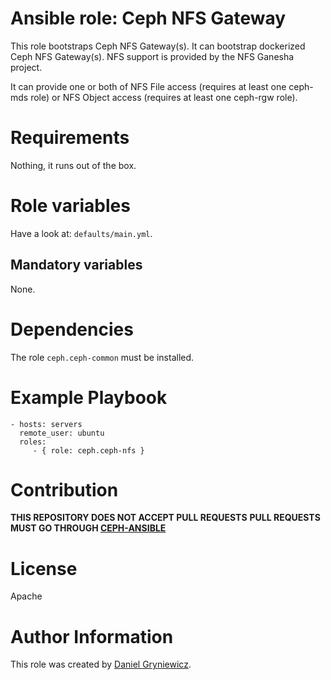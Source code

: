 # Ansible role: Ceph NFS Gateway

This role bootstraps Ceph NFS Gateway(s).
It can bootstrap dockerized Ceph NFS Gateway(s).  NFS support is provided by
the NFS Ganesha project.

It can provide one or both of NFS File access (requires at least one ceph-mds
role) or NFS Object access (requires at least one ceph-rgw role).

# Requirements

Nothing, it runs out of the box.

# Role variables

Have a look at: `defaults/main.yml`.

## Mandatory variables

None.

# Dependencies

The role `ceph.ceph-common` must be installed.

# Example Playbook

```
- hosts: servers
  remote_user: ubuntu
  roles:
     - { role: ceph.ceph-nfs }
```

# Contribution

**THIS REPOSITORY DOES NOT ACCEPT PULL REQUESTS**
**PULL REQUESTS MUST GO THROUGH [CEPH-ANSIBLE](https://github.com/ceph/ceph-ansible)**

# License

Apache

# Author Information

This role was created by [Daniel Gryniewicz](http://redhat.com/).

